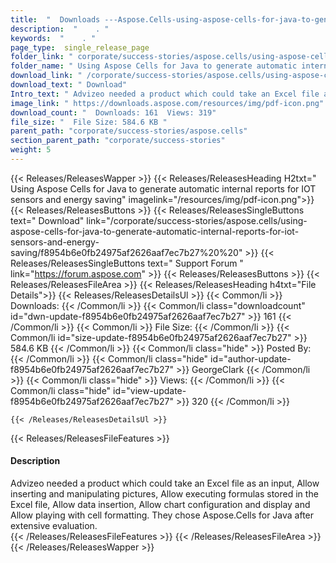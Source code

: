 ```yaml
---
title:  "  Downloads ---Aspose.Cells-using-aspose-cells-for-java-to-generate-automatic-internal-reports-for-iot-sensors-and-energy-saving . " 
description:  "    . " 
keywords:  "    . " 
page_type:  single_release_page
folder_link: " corporate/success-stories/aspose.cells/using-aspose-cells-for-java-to-generate-automatic-internal-reports-for-iot-sensors-and-energy-saving/"
folder_name: " Using Aspose Cells for Java to generate automatic internal reports for IOT sensors and energy saving"
download_link: " /corporate/success-stories/aspose.cells/using-aspose-cells-for-java-to-generate-automatic-internal-reports-for-iot-sensors-and-energy-saving/f8954b6e0fb24975af2626aaf7ec7b27"
download_text: " Download"
Intro_text: " Advizeo needed a product which could take an Excel file as an input, Allow inser..."
image_link: " https://downloads.aspose.com/resources/img/pdf-icon.png"
download_count: "  Downloads: 161  Views: 319"
file_size: "  File Size: 584.6 KB "
parent_path: "corporate/success-stories/aspose.cells"
section_parent_path: "corporate/success-stories"
weight: 5 
---
```


{{< Releases/ReleasesWapper >}}
  {{< Releases/ReleasesHeading H2txt=" Using Aspose Cells for Java to generate automatic internal reports for IOT sensors and energy saving" imagelink="/resources/img/pdf-icon.png">}}
  {{< Releases/ReleasesButtons >}}
    {{< Releases/ReleasesSingleButtons text=" Download" link="/corporate/success-stories/aspose.cells/using-aspose-cells-for-java-to-generate-automatic-internal-reports-for-iot-sensors-and-energy-saving/f8954b6e0fb24975af2626aaf7ec7b27%20%20" >}}
    {{< Releases/ReleasesSingleButtons text=" Support Forum " link="https://forum.aspose.com" >}}
  {{< Releases/ReleasesButtons >}}
  {{< Releases/ReleasesFileArea >}}
    {{< Releases/ReleasesHeading h4txt="File Details">}}
    {{< Releases/ReleasesDetailsUl >}}
            {{< Common/li  >}} Downloads: {{< /Common/li >}} 
      {{< Common/li class="downloadcount" id="dwn-update-f8954b6e0fb24975af2626aaf7ec7b27" >}} 161 {{< /Common/li >}} 
      {{< Common/li  >}} File Size: {{< /Common/li >}} 
      {{< Common/li id="size-update-f8954b6e0fb24975af2626aaf7ec7b27" >}} 584.6 KB {{< /Common/li >}} 
      {{< Common/li  class="hide" >}} Posted By: {{< /Common/li >}} 
      {{< Common/li class="hide" id="author-update-f8954b6e0fb24975af2626aaf7ec7b27" >}} GeorgeClark {{< /Common/li >}} 
      {{< Common/li class="hide"  >}} Views: {{< /Common/li >}} 
      {{< Common/li class="hide" id="view-update-f8954b6e0fb24975af2626aaf7ec7b27" >}} 320 {{< /Common/li >}} 

    {{< /Releases/ReleasesDetailsUl >}}

  {{< Releases/ReleasesFileFeatures >}}
      <h4>Description</h4><div class="HTMLDescription">Advizeo needed a product which could take an Excel file as an input, Allow inserting and manipulating pictures, Allow executing formulas stored in the Excel file, Allow data insertion, Allow chart configuration and display and Allow playing with cell formatting. They chose Aspose.Cells for Java after extensive evaluation.</div>
  {{< /Releases/ReleasesFileFeatures >}}
 {{< /Releases/ReleasesFileArea >}}
{{< /Releases/ReleasesWapper >}}



